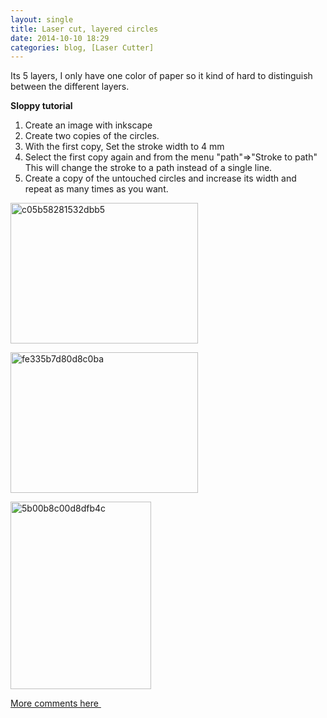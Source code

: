 ```yaml
---
layout: single
title: Laser cut, layered circles
date: 2014-10-10 18:29
categories: blog, [Laser Cutter]
---
```

Its 5 layers, I only have one color of paper so it kind of hard to distinguish between the different layers.

<strong>Sloppy tutorial</strong>
<ol>
	<li>Create an image with inkscape</li>
	<li>Create two copies of the circles.</li>
	<li>With the first copy, Set the stroke width to 4 mm</li>
	<li>Select the first copy again and from the menu "path"=&gt;"Stroke to path" This will change the stroke to a path instead of a single line.</li>
	<li>Create a copy of the untouched circles and increase its width and repeat as many times as you want.</li>
</ol>
<a href="/public/uploads/2014/10/c05b58281532dbb5.jpg"><img class="alignnone size-medium wp-image-4030" src="/public/uploads/2014/10/c05b58281532dbb5-300x225.jpg" alt="c05b58281532dbb5" width="300" height="225" /></a>

<a href="/public/uploads/2014/10/fe335b7d80d8c0ba.jpg"><img class="alignnone size-medium wp-image-4031" src="/public/uploads/2014/10/fe335b7d80d8c0ba-300x225.jpg" alt="fe335b7d80d8c0ba" width="300" height="225" /></a>

<a href="/public/uploads/2014/10/5b00b8c00d8dfb4c.jpg"><img class="alignnone size-medium wp-image-4032" src="/public/uploads/2014/10/5b00b8c00d8dfb4c-225x300.jpg" alt="5b00b8c00d8dfb4c" width="225" height="300" /></a>

<a href="https://talk.hackspace.ca/t/laser-cut-layered-circles/19?u=funvill">More comments here </a>

